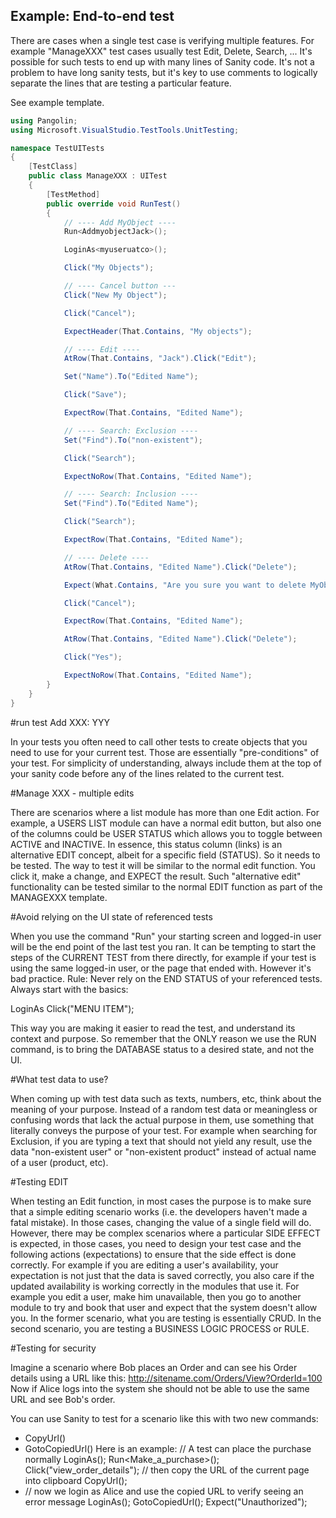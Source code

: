 ## Example: End-to-end test

There are cases when a single test case is verifying multiple features. For example "ManageXXX" test cases
usually test Edit, Delete, Search, ...
It's possible for such tests to end up with many lines of Sanity code. It's not a problem to have long sanity tests, but it's key to use comments to logically separate the lines that are testing a particular feature.

See example template.



```C#
using Pangolin;
using Microsoft.VisualStudio.TestTools.UnitTesting;

namespace TestUITests
{
    [TestClass]
    public class ManageXXX : UITest
    {
        [TestMethod]
        public override void RunTest()
        {
            // ---- Add MyObject ----
            Run<AddmyobjectJack>();

            LoginAs<myuseruatco>();

            Click("My Objects");

            // ---- Cancel button ---
            Click("New My Object");

            Click("Cancel");

            ExpectHeader(That.Contains, "My objects");

            // ---- Edit ----
            AtRow(That.Contains, "Jack").Click("Edit");

            Set("Name").To("Edited Name");

            Click("Save");

            ExpectRow(That.Contains, "Edited Name");

            // ---- Search: Exclusion ----
            Set("Find").To("non-existent");

            Click("Search");

            ExpectNoRow(That.Contains, "Edited Name");

            // ---- Search: Inclusion ----
            Set("Find").To("Edited Name");

            Click("Search");

            ExpectRow(That.Contains, "Edited Name");

            // ---- Delete ----
            AtRow(That.Contains, "Edited Name").Click("Delete");

            Expect(What.Contains, "Are you sure you want to delete MyObject?");

            Click("Cancel");

            ExpectRow(That.Contains, "Edited Name");

            AtRow(That.Contains, "Edited Name").Click("Delete");

            Click("Yes");

            ExpectNoRow(That.Contains, "Edited Name");
        }
    }
}

```



#run test Add XXX: YYY

In your tests you often need to call other tests to create objects that you need to use for your current test.
Those are essentially "pre-conditions" of your test.
For simplicity of understanding, always include them at the top of your sanity code before any of the lines
related to the current test.



#Manage XXX - multiple edits

There are scenarios where a list module has more than one Edit action.
For example, a USERS LIST module can have a normal edit button, but also one of the columns could be USER STATUS which allows you to toggle between ACTIVE and INACTIVE.
In essence, this status column (links) is an alternative EDIT concept, albeit for a specific field (STATUS). So it
needs to be tested.
The way to test it will be similar to the normal edit function. You click it, make a change, and EXPECT the result.
Such "alternative edit" functionality can be tested similar to the normal EDIT function as part of the MANAGEXXX template.



#Avoid relying on the UI state of referenced tests

When you use the command "Run<test>" your starting screen and logged-in user will be the end point of the last test you ran. It can be tempting to start the steps of the CURRENT TEST from there directly, for example if your test is using the same logged-in user, or the page that ended with.
However it's bad practice.
Rule: Never rely on the END STATUS of your referenced tests. Always start with the basics:

LoginAs<T>
Click("MENU ITEM");

This way you are making it easier to read the test, and understand its context and purpose. So remember that the ONLY reason we use the RUN command, is to bring the DATABASE status to a desired state, and not the UI.



#What test data to use?

When coming up with test data such as texts, numbers, etc, think about the meaning of your purpose.
Instead of a random test data or meaningless or confusing words that lack the actual purpose in them, use
something that literally conveys the purpose of your test.
For example when searching for Exclusion, if you are typing a text that should not yield any result, use the data "non-existent user" or "non-existent product" instead of actual name of a user (product, etc).



#Testing EDIT

When testing an Edit function, in most cases the purpose is to make sure that a simple editing scenario works (i.e. the developers haven't made a fatal mistake). In those cases, changing the value of a single field will do. However, there may be complex scenarios where a particular SIDE EFFECT is expected, in those cases, you need to design your test case and the following actions (expectations) to ensure that the side effect is done correctly.
For example if you are editing a user's availability, your expectation is not just that the data is saved correctly, you also care if the updated availability is working correctly in the modules that use it.
For example you edit a user, make him unavailable, then you go to another module to try and book that user and expect that the system doesn't allow you.
In the former scenario, what you are testing is essentially CRUD.
In the second scenario, you are testing a BUSINESS LOGIC PROCESS or RULE.



#Testing for security

Imagine a scenario where Bob places an Order and can see his Order details using a URL like this:
http://sitename.com/Orders/View?OrderId=100
Now if Alice logs into the system she should not be able to use the same URL and see Bob's order.

You can use Sanity to test for a scenario like this with two new commands:

- CopyUrl()
- GotoCopiedUrl()
  Here is an example:
  // A test can place the purchase normally
  LoginAs<Bob>();
  Run<Make_a_purchase>();
  Click("view_order_details");
  // then copy the URL of the current page into clipboard
  CopyUrl();
- // now we login as Alice and use the copied URL to verify seeing an error message
  LoginAs<Alice>();
  GotoCopiedUrl();
  Expect("Unauthorized");
